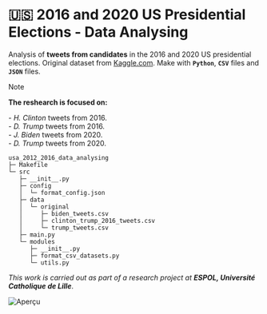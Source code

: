 # 🇺🇸 2016 and 2020 US Presidential Elections - Data Analysing

Analysis of **tweets from candidates** in the 2016 and 2020 US presidential elections. Original dataset from [Kaggle.com]([frfr](https://www.kaggle.com)). Make with **`Python`**, **`CSV`** files and **`JSON`** files. 

> [!NOTE]
> **The reshearch is focused on:**  
> 
> \- *H. Clinton* tweets from 2016.  
> \- *D. Trump* tweets from 2016.  
> \- *J. Biden* tweets from 2020.  
> \- *D. Trump* tweets from 2020.

```
usa_2012_2016_data_analysing
├─ Makefile
└─ src
   ├─ __init__.py
   ├─ config
   │  └─ format_config.json
   ├─ data
   │  └─ original
   │     ├─ biden_tweets.csv
   │     ├─ clinton_trump_2016_tweets.csv
   │     └─ trump_tweets.csv
   ├─ main.py
   └─ modules
      ├─ __init__.py
      ├─ format_csv_datasets.py
      └─ utils.py

```

*This work is carried out as part of a research project at **ESPOL, Université Catholique de Lille***.

![Aperçu](https://zupimages.net/up/25/17/9zzo.jpg)